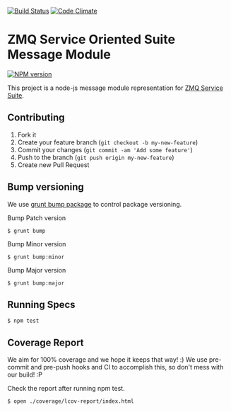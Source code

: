 [![Build Status](https://travis-ci.org/micro-toolkit/zmq-service-suite-message-js.svg?branch=master)](https://travis-ci.org/micro-toolkit/zmq-service-suite-message-js)
[![Code Climate](https://codeclimate.com/github/micro-toolkit/zmq-service-suite-message-js.png)](https://codeclimate.com/github/micro-toolkit/zmq-service-suite-message-js)

# ZMQ Service Oriented Suite Message Module

[![NPM version](https://badge.fury.io/js/zmq-service-suite-message.svg)](http://badge.fury.io/js/zmq-service-suite-message)

This project is a node-js message module representation for [ZMQ Service Suite](http://pjanuario.github.io/zmq-service-suite-specs/).

## Contributing

1. Fork it
2. Create your feature branch (`git checkout -b my-new-feature`)
3. Commit your changes (`git commit -am 'Add some feature'`)
4. Push to the branch (`git push origin my-new-feature`)
5. Create new Pull Request

## Bump versioning

We use [grunt bump package](https://www.npmjs.org/package/grunt-bump) to control package versioning.

Bump Patch version

    $ grunt bump

Bump Minor version

    $ grunt bump:minor

Bump Major version

    $ grunt bump:major

## Running Specs

    $ npm test

## Coverage Report

We aim for 100% coverage and we hope it keeps that way! :)
We use pre-commit and pre-push hooks and CI to accomplish this, so don't mess with our build! :P

Check the report after running npm test.

    $ open ./coverage/lcov-report/index.html
